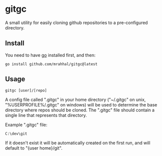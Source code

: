 # gitgc

A small utility for easily cloning github repositories to a pre-configured directory.

## Install

You need to have [go](https://go.dev) installed first, and then:

```
go install github.com/mrahhal/gitgc@latest
```

## Usage

```
gitgc [user]/[repo]
```

A config file called ".gitgc" in your home directory ("~/.gitgc" on unix, "%USERPROFILE%/.gitgc" on windows) will be used to determine the base directory where repos should be cloned. The ".gitgc" file should contain a single line that represents that directory.

Example ".gitgc" file:

```
C:\dev\git
```

If it doesn't exist it will be automatically created on the first run, and will default to "{user home}/git".
